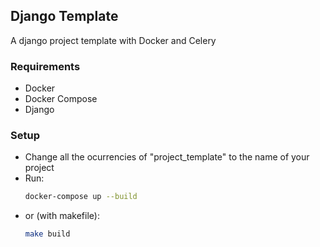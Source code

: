 ## Django Template

A django project template with Docker and Celery

### Requirements
- Docker
- Docker Compose
- Django
### Setup
- Change all the ocurrencies of "project_template" to the name of your project
- Run:
    ```bash
    docker-compose up --build
    ```
- or (with makefile):
    ```bash
    make build
    ```

